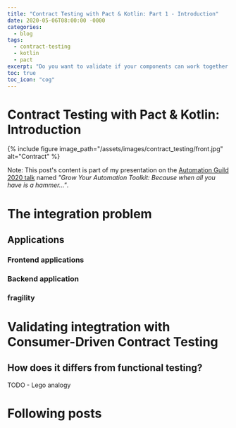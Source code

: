 ```yaml
---
title: "Contract Testing with Pact & Kotlin: Part 1 - Introduction"
date: 2020-05-06T08:00:00 -0000
categories:
  - blog
tags:
  - contract-testing
  - kotlin
  - pact
excerpt: "Do you want to validate if your components can work together without connecting them? Let's see how to it with Contract Testing"
toc: true
toc_icon: "cog"
---
```


# Contract Testing with Pact & Kotlin: Introduction

{% include figure image_path="/assets/images/contract_testing/front.jpg" alt="Contract" %}

Note: This post's content is part of my presentation on the [Automation Guild 2020 talk](https://guildconferences.com/conferences/automation-2020/) named _"Grow Your Automation Toolkit: Because when all you have is a hammer..."_.

# The integration problem

## Applications

### Frontend applications
### Backend application
### fragility

# Validating integtration with Consumer-Driven Contract Testing

## How does it differs from functional testing?
TODO - Lego analogy

# Following posts